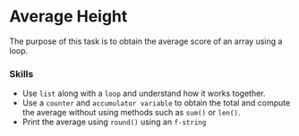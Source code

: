 # Average Height
The purpose of this task is to obtain the average score of an array using a loop.

### Skills
- Use `list` along with a `loop` and understand how it works together.
- Use a `counter` and `accumulator variable` to obtain the total and compute the average without using methods such as `sum()` or `len()`.
- Print the average using `round()` using an `f-string`
